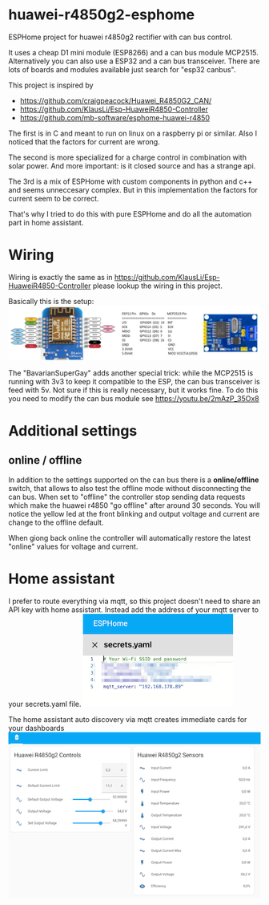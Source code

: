# huawei-r4850g2-esphome
ESPHome project for huawei r4850g2 rectifier with can bus control.

It uses a cheap D1 mini module (ESP8266) and a can bus module MCP2515. Alternatively you can also use a ESP32 and a can bus transceiver.
There are lots of boards and modules available just search for "esp32 canbus".

This project is inspired by 
  - https://github.com/craigpeacock/Huawei_R4850G2_CAN/
  - https://github.com/KlausLi/Esp-HuaweiR4850-Controller
  - https://github.com/mb-software/esphome-huawei-r4850

The first is in C and meant to run on linux on a raspberry pi or similar. Also I noticed that the factors for current are wrong.

The second is more specialized for a charge control in combination with solar power. And more important: is it closed source and has a strange api.

The 3rd is a mix of ESPHome with custom components in python and c++ and seems unneccesary complex. But in this implementation the factors for current seem to be correct.

That's why I tried to do this with pure ESPHome and do all the automation part in home assistant.

# Wiring

Wiring is exactly the same as in https://github.com/KlausLi/Esp-HuaweiR4850-Controller please lookup the wiring in this project.

Basically this is the setup:
![wiring](/images/wiring.png)

The "BavarianSuperGay" adds another special trick: while the MCP2515 is running with 3v3 to keep it compatible to the ESP, the can bus transceiver is feed with 5v. Not sure if this is really necessary, but it works fine. To do this you need to modify the can bus module see https://youtu.be/2mAzP_35Ox8

# Additional settings

## online / offline
In addition to the settings supported on the can bus there is a **online/offline** switch, that allows to also test the offline mode without disconnecting the can bus. When set to "offline" the controller stop sending data requests which make the huawei r4850 "go offline" after around 30 seconds. You will notice the yellow led at the front blinking and output voltage and current are change to the offline default.

When giong back online the controller will automatically restore the latest "online" values for voltage and current.

# Home assistant

I prefer to route everything via mqtt, so this project doesn't need to share an API key with home assistant. Instead add the address of your mqtt server to your secrets.yaml file.
![Secrets](/images/secrets.png)

The home assistant auto discovery via mqtt creates immediate cards for your dashboards
![ha](/images/ha.png)